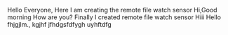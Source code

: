 Hello Everyone, Here I am creating the remote file watch sensor
Hi,Good morning
How are you?
Finally I created remote file watch sensor
Hiii
Hello
fhjgjlm.,
kgjhf
jfhdgsfdfygh
uyhftdfg
